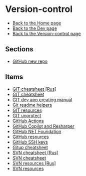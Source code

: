 # Version-control

- [Back to the Home page](../../README.md)
- [Back to the Dev page](../README.md)
- [Back to the Version-control page](README.md)

## Sections
- [GitHub new repo](GitHub%20new%20repo/README.md)

## Items
- [GIT cheatsheet [Rus]](GIT%20cheatsheet%20[Rus].md)
- [GIT cheatsheet](GIT%20cheatsheet.md)
- [GIT dev app creating manual](GIT%20dev%20app%20creating%20manual.md)
- [Git readme helpers](Git%20readme%20helpers.md)
- [GIT resources](GIT%20resources.md)
- [GIT unprotect](GIT%20unprotect.md)
- [GitHub Actions](GitHub%20Actions.md)
- [GitHub Copilot and Resharper](GitHub%20Copilot%20and%20Resharper.md)
- [GitHub NET Foundation](GitHub%20NET%20Foundation.md)
- [GitHub resources](GitHub%20resources.md)
- [GitHub SSH keys](GitHub%20SSH%20keys.md)
- [Gitup cheatsheet](Gitup%20cheatsheet.md)
- [SVN cheatsheet [Rus]](SVN%20cheatsheet%20[Rus].md)
- [SVN cheatsheet](SVN%20cheatsheet.md)
- [SVN resources [Rus]](SVN%20resources%20[Rus].md)
- [SVN resources](SVN%20resources.md)
